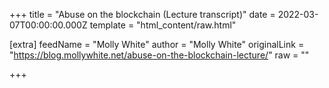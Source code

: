 
+++
title = "Abuse on the blockchain (Lecture transcript)"
date = 2022-03-07T00:00:00.000Z
template = "html_content/raw.html"

[extra]
feedName = "Molly White"
author = "Molly White"
originalLink = "https://blog.mollywhite.net/abuse-on-the-blockchain-lecture/"
raw = ""

+++

